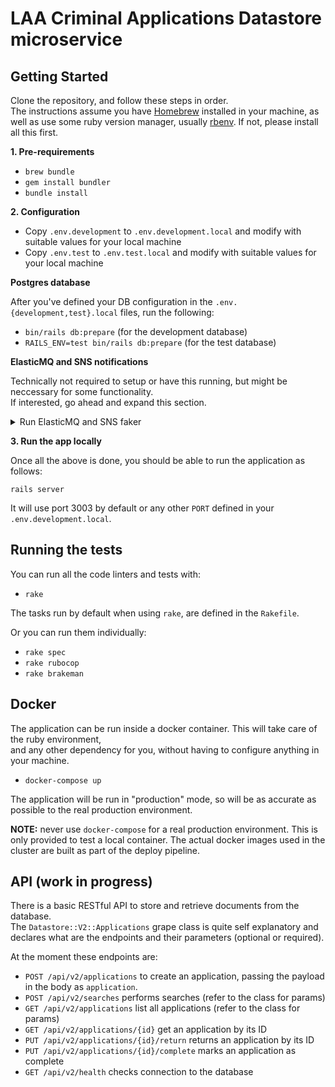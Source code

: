 # LAA Criminal Applications Datastore microservice

## Getting Started

Clone the repository, and follow these steps in order.  
The instructions assume you have [Homebrew](https://brew.sh) installed in your machine, as well as use some ruby version manager, usually [rbenv](https://github.com/rbenv/rbenv). If not, please install all this first.

**1. Pre-requirements**

* `brew bundle`
* `gem install bundler`
* `bundle install`

**2. Configuration**

* Copy `.env.development` to `.env.development.local` and modify with suitable values for your local machine
* Copy `.env.test` to `.env.test.local` and modify with suitable values for your local machine

**Postgres database**

After you've defined your DB configuration in the `.env.{development,test}.local` files, run the following:

* `bin/rails db:prepare` (for the development database)
* `RAILS_ENV=test bin/rails db:prepare` (for the test database)

**ElasticMQ and SNS notifications**

Technically not required to setup or have this running, but might be neccessary for some functionality.  
If interested, go ahead and expand this section.  

<details>
<summary>Run ElasticMQ and SNS faker</summary>

The datastore, upon certain actions (like an application being submitted) will publish a notification event to an Amazon SNS topic.  
Subscribers can subscribe to this topic to receive these notifications. Subscribers can be SQS queues, or HTTP callback endpoints, etc.  
This SNS topic, along with any SQS queues, exist on cloud-deployed environments (i.e. kubernetes) but it is not practical and certainly 
difficult to setup all this in your local machine.

[ElasticMQ](https://github.com/softwaremill/elasticmq) is used instead, as an in-memory message queue with an 
Amazon SQS-compatible interface, to ease (fake) some of this.

NOTE: the easiest way to get this up and running locally is to run an ElasticMQ instance in a docker container.  
A docker-compose file is provided that allows that, and exposes the instance by default in port 9324 (and port 9325 for 
the queues inspector).  

Some additional configuration is needed and also some kind of SNS faker or forwarder running locally, 
for example [this one here](https://github.com/janza/sns-sqs-forwarder).  
For more details, is best you ask a team colleague to help you set all this up and explain more in detail.
</details>

**3. Run the app locally**

Once all the above is done, you should be able to run the application as follows:

`rails server`

It will use port 3003 by default or any other `PORT` defined in your `.env.development.local`.

## Running the tests

You can run all the code linters and tests with:

* `rake`

The tasks run by default when using `rake`, are defined in the `Rakefile`.

Or you can run them individually:

* `rake spec`
* `rake rubocop`
* `rake brakeman`

## Docker

The application can be run inside a docker container. This will take care of the ruby environment,  
and any other dependency for you, without having to configure anything in your machine.

* `docker-compose up`

The application will be run in "production" mode, so will be as accurate as possible to the real production environment.

**NOTE:** never use `docker-compose` for a real production environment. This is only provided to test a local container. The
actual docker images used in the cluster are built as part of the deploy pipeline.

## API (work in progress)

There is a basic RESTful API to store and retrieve documents from the database.  
The `Datastore::V2::Applications` grape class is quite self explanatory and declares what are the endpoints and their parameters (optional or required).

At the moment these endpoints are:

* `POST /api/v2/applications` to create an application, passing the payload in the body as `application`.
* `POST /api/v2/searches` performs searches (refer to the class for params)
* `GET /api/v2/applications` list all applications (refer to the class for params)
* `GET /api/v2/applications/{id}` get an application by its ID
* `PUT /api/v2/applications/{id}/return` returns an application by its ID
* `PUT /api/v2/applications/{id}/complete` marks an application as complete
* `GET /api/v2/health` checks connection to the database
